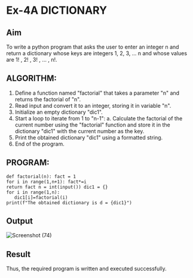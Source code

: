 # Ex-4A DICTIONARY
##  Aim
To write a python program that asks the user to enter an integer n and return a dictionary whose keys are integers 1, 2, 3, ... n and whose values are 1! , 2! , 3! , … , n!.
## ALGORITHM:
1.	Define a function named "factorial" that takes a parameter "n" and returns the factorial of "n".
2.	Read input and convert it to an integer, storing it in variable "n".
3.	Initialize an empty dictionary "dic1".
4.	Start a loop to iterate from 1 to "n-1":
a. Calculate the factorial of the current number using the "factorial" function and store it in the dictionary "dic1" with the current number as the key.
5.	Print the obtained dictionary "dic1" using a formatted string.
6.	End of the program.
## PROGRAM:
```
def factorial(n): fact = 1
for i in range(1,n+1): fact*=i
return fact n = int(input()) dic1 = {}
for i in range(1,n):
   dic1[i]=factorial(i)
print(f"The obtained dictionary is d = {dic1}")
```
## Output
![Screenshot (74)](https://github.com/user-attachments/assets/b87385ab-82b3-4c41-ac73-88574b2e75d9)

## Result
Thus, the required program is written and executed successfully.
